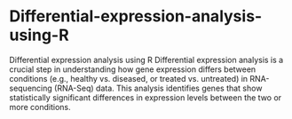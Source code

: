 # Differential-expression-analysis-using-R
Differential expression analysis using R
Differential expression analysis is a crucial step in understanding how gene expression differs between conditions (e.g., healthy vs. diseased, or treated vs. untreated) in RNA-sequencing (RNA-Seq) data. This analysis identifies genes that show statistically significant differences in expression levels between the two or more conditions.
